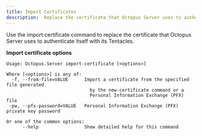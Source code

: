 ```yaml
---
title: Import Certificates
description:  Replace the certificate that Octopus Server uses to authenticate itself with its Tentacles
---
```


Use the import certificate command to replace the certificate that Octopus Server uses to authenticate itself with its Tentacles.

**Import certificate options**

```text
Usage: Octopus.Server import-certificate [<options>]

Where [<options>] is any of:
  -f, --from-file=VALUE      Import a certificate from the specified file generated
                               by the new-certificate command or a
                               Personal Information Exchange (PFX) file
 -pw, --pfx-password=VALUE   Personal Information Exchange (PFX) private key password

Or one of the common options:
      --help                 Show detailed help for this command
```
